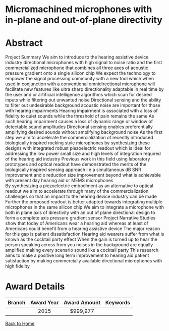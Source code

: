 
Micromachined microphones with in-plane and out-of-plane directivity
====================================================================

# Abstract


Project Summary
We aim to introduce to the hearing assistive device industry directional microphones with high
signal to noise ratio  and the first commercialized microphone that combines all three axes of
acoustic pressure gradient onto a single silicon chip  We expect the technology to empower the
signal processing community with a new tool which  when used in conjunction with a
conventional omnidirectional microphone  will facilitate new features like ultra sharp
directionality adaptable in real time by the user and or artificial intelligence algorithms which
scan for desired inputs while filtering out unwanted noise  Directional sensing and the ability
to filter out undesirable background acoustic noise are important for those with hearing
impairments  Hearing impairment is associated with a loss of fidelity to quiet sounds  while
the threshold of pain remains the same  As such  hearing impairment causes a loss of dynamic
range or  window  of detectable sound amplitudes  Directional sensing enables preferentially
amplifying desired sounds without amplifying background noise 
As the first step  we aim to accelerate the commercialization of recently introduced biologically 
inspired  rocking  style microphones by synthesizing these designs with integrated  robust
piezoelectric readout which is ideal for addressing the low power  small size  and high levels of
integration required of the hearing aid industry  Previous work in this field using laboratory
prototypes and optical readout have demonstrated the merits of the biologically inspired
sensing approach  i e  a simultaneous    dB SNR improvement and   x reduction size
improvement beyond what is achievable with present day hearing aid or MEMS microphones  
By synthesizing a piezoelectric embodiment as an alternative to optical readout  we aim to
accelerate through many of the commercialization challenges so that an impact to the hearing
device industry can be made  Further  the proposed readout is better adapted towards
integrating multiple microphones in the same silicon chip  We aim to integrate a microphone
with both in plane axis of directivity with an out of plane directional design to form a complete
  axis pressure gradient sensor Project Narrative
Studies show that today    of Americans wear a hearing aid  whereas at least     of
Americans could benefit from a hearing assistive device  The major reason for this gap is
patient dissatisfaction  Hearing aid wearers suffer from what is known as the  cocktail party 
effect  When the gain is turned up to hear the person speaking across from you  noises in the
background are equally amplified   making every scenario sound like a cocktail party  This
research aims to make a positive  long term improvement to hearing aid patient satisfaction by
making commercially available directional microphones with high fidelity  

# Award Details

|Branch|Award Year|Award Amount|Keywords|
| :---: | :---: | :---: | :---: |
||2015|$999,977||
  
  


[Back to Home](https://github.com/chrischow/dod_sbir_awards#2523)